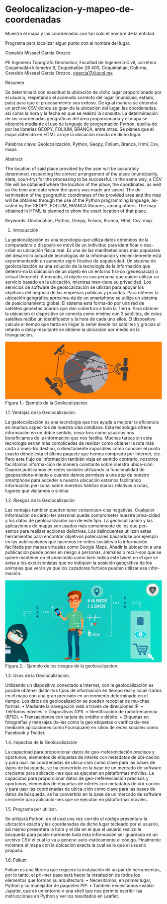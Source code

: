 # Geolocalizacion-y-mapeo-de-coordenadas
Muestra el mapa y las coordenadas con tan solo el nombre de la entidad.

Programa para localizar algun punto con el nombre del lugar.

Oswaldo Missael Garcia Orozco 

PE Ingeniero Topografo Geomatico, Facultad de Ingeniería Civil, carretera Coquimatlán kilometro 9, Coquimatlán 28 400, Coquimatlán, Coli-ma, Oswaldo Missael Garcia Orozco, ogarcia17@ucol.mx

Resumen

Se determinará con exactitud la ubicación de dicho lugar proporcionado por el usuario, respetando el acomodo correcto del lugar (municipio, estado, país) para que el procesamiento sea exitoso. De igual manera se obtendrá un archivo CSV donde se guar-de la ubicación del lugar, las coordenadas, así como la hora y la fecha en que se realizó la consulta. La determinación de las coordenadas geográficas del área proporcionada y el mapa se obtendrá mediante el uso de lenguaje de programación Python, auxilia-do por las librerías GEOPY, FOLIUM, BRANCA, entre otras. Se planea que el mapa obtenido en HTML arroje la ubicación exacta de dicho lugar.

Palabras clave: Geolocalización, Python, Geopy, Folium, Branca, Html, Csv, mapa.

Abstract

The location of said place provided by the user will be accurately determined, respecting the correct arrangement of the place (municipality, state, coun-try) for the processing to be successful. In the same way, a CSV file will be obtained where the location of the place, the coordinates, as well as the time and date when the query was made are saved. The de-termination of the geographic coordinates of the provided area and the map will be obtained through the use of the Python programming language, as-sisted by the GEOPY, FOLIUM, BRANCA libraries, among others. The map obtained in HTML is planned to show the exact location of that place.

Keywords: Geolocation, Python, Geopy, Folium, Branca, Html, Csv, map.

1. Introducción.

La geolocalización es una tecnología que utiliza datos obtenidos de la computadora o dispositi-vo móvil de un individuo para identificar o des-cribir su ubicación física real. Es una de las manifestaciones más populares del desarrollo actual de tecnologías de la información y recien-temente está experimentando un aumento signi-ficativo de popularidad.
Un sistema de geolocalización es una solución de la tecnología de la información que determi-na la ubicación de un objeto en un entorno físi-co (geoespacial) o virtual (Internet). A menudo, el objeto es una persona que quiere utilizar un servicio basado en la ubicación, mientras man-tiene su privacidad.
Los servicios de software de geolocalización se utilizan para apoyar los objetivos del negocio de las empresas públicas y privadas.
Para obtener la ubicación geográfica aproxima-da de un smartphone se utiliza un sistema de posicionamiento global. El sistema está forma-do por una red de satélites geoestacionarios que dan cobertura a toda la Tierra. Para obtener la ubicación el dispositivo se conecta como mínimo con 3 satélites, de estos satélites recibe un identificador y la hora de cada uno ellos. El dispositivo calcula el tiempo que tarda en llegar la señal desde los satélites y gracias al retardo o delay resultante se obtiene la ubicación por medio de la triangulación.

![PalabrasdelTextoAlternativo](https://github.com/ogarcia1704/Geolocalizacion-y-mapeo-de-coordenadas/blob/master/Imagenes/1.jpg)
Figura 1.-  Ejemplo de la Geolocalizacion.


1.1. Ventajas de la Geolocalización.

La geolocalización es una tecnología que nos ayuda a mejorar la eficiencia en muchos aspec-tos de nuestra vida cotidiana. Esta tecnología ofrece información en un doble sentido, noso-tros como usuarios nos beneficiamos de la información que nos facilita. Muchas tareas sin esta tecnología serían más complicadas de realizar como obtener la ruta más corta a nues-tro destino, o directamente imposibles como conocer el punto exacto dónde está el último paquete que hemos comprado por Internet, etc.
Pero este flujo de información también viaja en sentido contrario, nosotros facilitamos informa-ción de manera constante sobre nuestra ubica-ción. Cuando publicamos en redes sociales utilizando la funcionalidad de geoposiciona-miento o cuando damos permisos a una app de nuestro smartphone para acceder a nuestra ubicación estamos facilitando información per-sonal sobre nuestros hábitos diarios relativos a rutas, lugares que visitamos o similar.

1.2. 	Riesgos de la Geolocalización

Las ventajas también pueden tener consecuen-cias negativas. Cualquier información de carác-ter personal puede comprometer nuestra priva-cidad y los datos de geolocalización son de este tipo.
La geolocalización y las aplicaciones de mapas son usados más comúnmente de los que pen-samos para realizar acciones delictivas. Los delincuentes utilizan estas herramientas para encontrar objetivos potenciales basándose por ejemplo en las publicaciones que hacemos en redes sociales o la información facilitada por mapas virtuales como Google Maps.
Añadir la ubicación a una publicación puede poner en riesgo a personas, animales o recur-sos que se quiere mantener en el anonimato como bien indica este tweet en el que se avisa a los excursionistas que no indiquen la posición geográfica de los animales que verán ya que los cazadores furtivos pueden utilizar esa infor-mación.

![PalabrasdelTextoAlternativo](https://github.com/ogarcia1704/Geolocalizacion-y-mapeo-de-coordenadas/blob/master/Imagenes/2.jpg)
Figura 2.- Ejemplo de los riesgos de la geolocalizacion.

1.3. 	Usos de la Geolocalización.

Utilizando un dispositivo conectado a Internet, con la geolocalización es posible obtener distin-tos tipos de información en tiempo real y locali-zarlos en el mapa con una gran precisión en un momento determinado en el tiempo. Los datos de geolocalización se pueden recopilar de mu-chas formas:
•	Mediante la navegación web a través de direcciones IP.
•	Teléfonos móviles.
•	Dispositivos GPS.
•	Identificación de radiofrecuencia (RFID).
•	Transacciones con tarjeta de crédito o débito.
•	Etiquetas en fotografías y mensajes (ta-les como la geo etiquetas o verificacio-nes mediante aplicaciones como Foursquare) en sitios de redes sociales como Facebook y Twitter.

1.4. 	Impactos de la Geolocalización

La capacidad para proporcionar datos de geo-rreferenciación precisos y oportunos, elementos de etiquetas de interés con metadatos de ubi-cación y para usar las coordenadas de ubica-ción como clave para las bases de datos de búsqueda, se ha convertido en la base de un mercado de software creciente para aplicacio-nes que se ejecutan en plataformas móviles.
La capacidad para proporcionar datos de geo-rreferenciación precisos y oportunos, elementos de etiquetas de interés con metadatos de ubi-cación y para usar las coordenadas de ubica-ción como clave para las bases de datos de búsqueda, se ha convertido en la base de un mercado de software creciente para aplicacio-nes que se ejecutan en plataformas móviles.

1.5. 	Programa por utilizar.

Se utilizará Python, en el cual una vez corrido el código presentara la ubicación exacta y las coordenadas de dicho lugar tecleado por el usuario, así mismo presentara la hora y el día en el que el usuario realizo la búsqueda para poste-riormente toda esta información ser guardada en un archivo CSV el cual lo va a generar auto-máticamente el código.
Finalmente mostrara el mapa con la ubicación exacta la cual es la que el usuario propuso.

1.6. 	Folium

Folium es una librería que requiere la instalación de un par de herramientas, por lo tanto, el pri-mer paso será hacer la instalación de todos los elementos que forman su arquitectura:
•	Necesitamos, en primer lugar, Python y su manejador de paquetes PIP.
•	También necesitamos instalar Jupyter, que es un entorno o una shell que nos permite escribir las instrucciones en Python y ver los resultados en Leaflet. 



